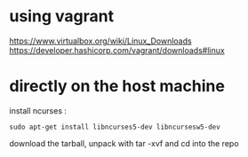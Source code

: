 # using vagrant

https://www.virtualbox.org/wiki/Linux_Downloads
https://developer.hashicorp.com/vagrant/downloads#linux

# directly on the host machine

install ncurses : 
```
sudo apt-get install libncurses5-dev libncursesw5-dev
```

download the tarball, unpack with tar -xvf and cd into the repo


